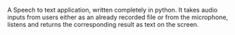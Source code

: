 A Speech to text application, written completely in python.
It takes audio inputs from users either as an already recorded file or from the microphone, listens and returns the corresponding result as text on the screen.
